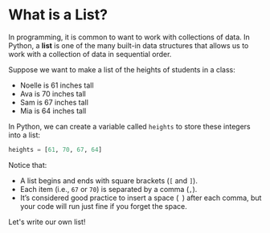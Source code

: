 # What is a List?

In programming, it is common to want to work with collections of data. In Python, a **list** is one of the many built-in data structures that allows us to work with a collection of data in sequential order.

Suppose we want to make a list of the heights of students in a class:

- Noelle is 61 inches tall
- Ava is 70 inches tall
- Sam is 67 inches tall
- Mia is 64 inches tall

In Python, we can create a variable called `heights` to store these integers into a list:

```python
heights = [61, 70, 67, 64]
```

Notice that:

- A list begins and ends with square brackets (`[` and `]`).
- Each item (i.e., `67` or `70`) is separated by a comma (`,`).
- It’s considered good practice to insert a space (` `) after each comma, but your code will run just fine if you forget the space.

Let's write our own list!